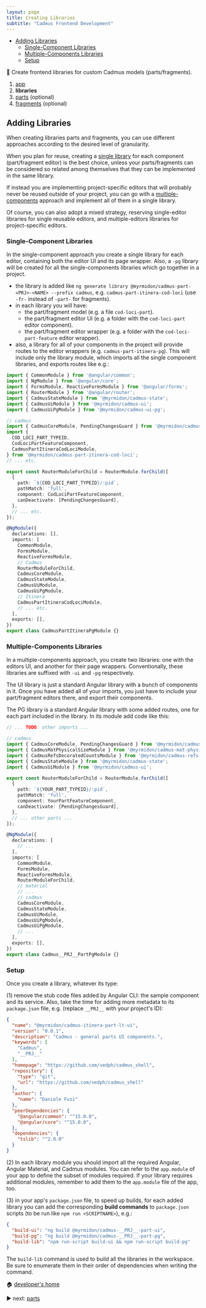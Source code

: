 ```yaml
---
layout: page
title: Creating Libraries
subtitle: "Cadmus Frontend Development"
---
```


- [Adding Libraries](#adding-libraries)
  - [Single-Component Libraries](#single-component-libraries)
  - [Multiple-Components Libraries](#multiple-components-libraries)
  - [Setup](#setup)

📌 Create frontend libraries for custom Cadmus models (parts/fragments).

1. [app](app.md)
2. **libraries**
3. [parts](parts.md) (optional)
4. [fragments](fragments.md) (optional)

## Adding Libraries

When creating libraries parts and fragments, you can use different approaches according to the desired level of granularity.

When you plan for reuse, creating a [single library](#single-component-libraries) for each component (part/fragment editor) is the best choice, unless your parts/fragments can be considered so related among themselves that they can be implemented in the same library.

If instead you are implementing project-specific editors that will probably never be reused outside of your project, you can go with a [multiple-components](#multiple-components-libraries) approach and implement all of them in a single library.

Of course, you can also adopt a mixed strategy, reserving single-editor libraries for single reusable editors, and multiple-editors libraries for project-specific editors.

### Single-Component Libraries

In the single-component approach you create a single library for each editor, containing both the editor UI and its page wrapper. Also, a `-pg` library will be created for all the single-components libraries which go together in a project.

- the library is added like `ng generate library @myrmidon/cadmus-part-<PRJ>-<NAME> --prefix cadmus`, e.g. `cadmus-part-itinera-cod-loci` (use `-fr-` instead of `-part-` for fragments).
- in each library you will have:
  - the part/fragment model (e.g. a file `cod-loci-part`).
  - the part/fragment editor UI (e.g. a folder with the `cod-loci-part` editor component).
  - the part/fragment editor wrapper (e.g. a folder with the `cod-loci-part-feature` editor wrapper).
- also, a library for all of your components in the project will provide routes to the editor wrappers (e.g. `cadmus-part-itinera-pg`). This will include only the library module, which imports all the single component libraries, and exports routes like e.g.:

```ts
import { CommonModule } from '@angular/common';
import { NgModule } from '@angular/core';
import { FormsModule, ReactiveFormsModule } from '@angular/forms';
import { RouterModule } from '@angular/router';
import { CadmusStateModule } from '@myrmidon/cadmus-state';
import { CadmusUiModule } from '@myrmidon/cadmus-ui';
import { CadmusUiPgModule } from '@myrmidon/cadmus-ui-pg';

// cadmus
import { CadmusCoreModule, PendingChangesGuard } from '@myrmidon/cadmus-core';
import {
  COD_LOCI_PART_TYPEID,
  CodLociPartFeatureComponent,
  CadmusPartItineraCodLociModule,
} from '@myrmidon/cadmus-part-itinera-cod-loci';
// ... etc.

export const RouterModuleForChild = RouterModule.forChild([
  {
    path: `${COD_LOCI_PART_TYPEID}/:pid`,
    pathMatch: 'full',
    component: CodLociPartFeatureComponent,
    canDeactivate: [PendingChangesGuard],
  },
  // ... etc.
});

@NgModule({
  declarations: [],
  imports: [
    CommonModule,
    FormsModule,
    ReactiveFormsModule,
    // Cadmus
    RouterModuleForChild,
    CadmusCoreModule,
    CadmusStateModule,
    CadmusUiModule,
    CadmusUiPgModule,
    // Itinera
    CadmusPartItineraCodLociModule,
    // ... etc.
  ],
  exports: [],
})
export class CadmusPartItineraPgModule {}
```

### Multiple-Components Libraries

In a multiple-components approach, you create two libraries: one with the editors UI, and another for their page wrappers. Conventionally, these libraries are suffixed with `-ui` and `-pg` respectively.

The UI library is just a standard Angular library with a bunch of components in it. Once you have added all of your imports, you just have to include your part/fragment editors there, and export their components.

The PG library is a standard Angular library with some added routes, one for each part included in the library. In its module add code like this:

```ts
// ... TODO: other imports ...

// cadmus
import { CadmusCoreModule, PendingChangesGuard } from '@myrmidon/cadmus-core';
import { CadmusMatPhysicalSizeModule } from '@myrmidon/cadmus-mat-physical-size';
import { CadmusRefsDecoratedCountsModule } from '@myrmidon/cadmus-refs-decorated-counts';
import { CadmusStateModule } from '@myrmidon/cadmus-state';
import { CadmusUiModule } from '@myrmidon/cadmus-ui';

export const RouterModuleForChild = RouterModule.forChild([
  {
    path: `${YOUR_PART_TYPEID}/:pid`,
    pathMatch: 'full',
    component: YourPartFeatureComponent,
    canDeactivate: [PendingChangesGuard],
  },
  // ... other parts ...
]);

@NgModule({
  declarations: [
    // ...
  ],
  imports: [
    CommonModule,
    FormsModule,
    ReactiveFormsModule,
    RouterModuleForChild,
    // material
    // ...
    // cadmus
    CadmusCoreModule,
    CadmusStateModule,
    CadmusUiModule,
    CadmusUiPgModule,
    CadmusUiPgModule,
    // ...
  ],
  exports: [],
})
export class Cadmus__PRJ__PartPgModule {}
```

### Setup

Once you create a library, whatever its type:

(1) remove the stub code files added by Angular CLI: the sample component and its service. Also, take the time for adding more metadata to its `package.json` file, e.g. (replace `__PRJ__` with your project's ID):

```json
{
  "name": "@myrmidon/cadmus-itinera-part-lt-ui",
  "version": "0.0.1",
  "description": "Cadmus - general parts UI components.",
  "keywords": [
    "Cadmus",
    "__PRJ__"
  ],
  "homepage": "https://github.com/vedph/cadmus_shell",
  "repository": {
    "type": "git",
    "url": "https://github.com/vedph/cadmus_shell"
  },
  "author": {
    "name": "Daniele Fusi"
  },
  "peerDependencies": {
    "@angular/common": "^15.0.0",
    "@angular/core": "^15.0.0",
  },
  "dependencies": {
    "tslib": "^2.0.0"
  }
}
```

(2) In each library module you should import all the required Angular, Angular Material, and Cadmus modules. You can refer to the `app.module` of your app to define the subset of modules required. If your library requires additional modules, remember to add them to the `app.module` file of the app, too.

(3) in your app's `package.json` file, to speed up builds, for each added library you can add the corresponding **build commands** to `package.json` scripts (to be run like `npm run <SCRIPTNAME>`), e.g.:

```json
{
  "build-ui": "ng build @myrmidon/cadmus-__PRJ__-part-ui",
  "build-pg": "ng build @myrmidon/cadmus-__PRJ__-part-pg",
  "build-lib": "npm run-script build-ui && npm run-script build-pg"
}
```

The `build-lib` command is used to build all the libraries in the workspace. Be sure to enumerate them in their order of dependencies when writing the command.

🏠 [developer's home](../toc.md)

▶️ next: [parts](parts.md)
